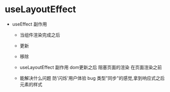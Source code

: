 # useLayoutEffect

- useEffect
   副作用 
   - 当组件渲染完成之后
   - 更新
   - 移除

   - useLayoutEffect
     副作用
     dom更新之后
     阻塞页面的渲染
     在页面渲染之前

    - 能解决什么问题
      防'闪烁'用户体验 bug 
      类型"同步"的感觉,拿到响应式之后元素的样式
    